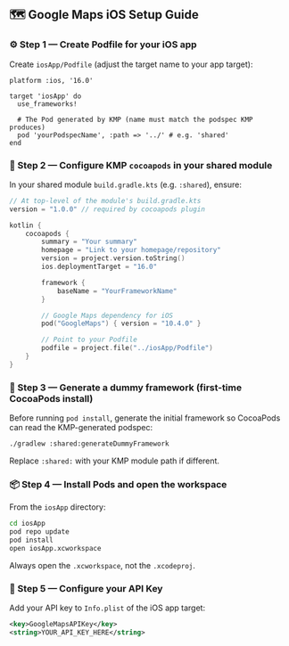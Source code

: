 ## 🗺️ Google Maps iOS Setup Guide

### ⚙️ Step 1 — Create Podfile for your iOS app

Create `iosApp/Podfile` (adjust the target name to your app target):

```Podfile
platform :ios, '16.0'

target 'iosApp' do
  use_frameworks!

  # The Pod generated by KMP (name must match the podspec KMP produces)
  pod 'yourPodspecName', :path => '../' # e.g. 'shared'
end
```

### 🧰 Step 2 — Configure KMP `cocoapods` in your shared module

In your shared module `build.gradle.kts` (e.g. `:shared`), ensure:

```kotlin
// At top-level of the module's build.gradle.kts
version = "1.0.0" // required by cocoapods plugin

kotlin {
    cocoapods {
        summary = "Your summary"
        homepage = "Link to your homepage/repository"
        version = project.version.toString()
        ios.deploymentTarget = "16.0"

        framework {
            baseName = "YourFrameworkName"
        }

        // Google Maps dependency for iOS
        pod("GoogleMaps") { version = "10.4.0" }

        // Point to your Podfile
        podfile = project.file("../iosApp/Podfile")
    }
}
```

### 🧱 Step 3 — Generate a dummy framework (first-time CocoaPods install)

Before running `pod install`, generate the initial framework so CocoaPods can read the KMP-generated podspec:

```bash
./gradlew :shared:generateDummyFramework
```

Replace `:shared:` with your KMP module path if different.

### 📦 Step 4 — Install Pods and open the workspace

From the `iosApp` directory:

```bash
cd iosApp
pod repo update
pod install
open iosApp.xcworkspace
```

Always open the `.xcworkspace`, not the `.xcodeproj`.

### 🔑 Step 5 — Configure your API Key

Add your API key to `Info.plist` of the iOS app target:

```xml
<key>GoogleMapsAPIKey</key>
<string>YOUR_API_KEY_HERE</string>
```
